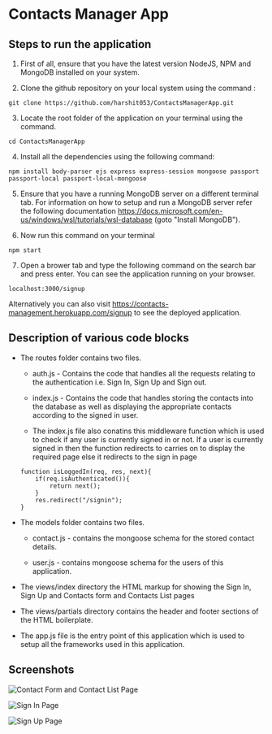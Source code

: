 # Contacts Manager App

## Steps to run the application

1. First of all, ensure that you have the latest version NodeJS, NPM and MongoDB installed on your system.

2. Clone the github repository on your local system using the command :  
``` 
git clone https://github.com/harshit053/ContactsManagerApp.git
```
3. Locate the root folder of the application on your terminal using the command. 
``` 
cd ContactsManagerApp 
``` 
4. Install all the dependencies using the following command:  
``` 
npm install body-parser ejs express express-session mongoose passport passport-local passport-local-mongoose 
```
5. Ensure that you have a running MongoDB server on a different terminal tab. For information on how to setup and run a MongoDB server refer the following documentation https://docs.microsoft.com/en-us/windows/wsl/tutorials/wsl-database (goto "Install MongoDB").

6. Now run this command on your terminal
``` 
npm start 
``` 


7. Open a brower tab and type the following command on the search bar and press enter. You can see the application running on your browser.
``` 
localhost:3000/signup 
``` 


Alternatively you can also visit https://contacts-management.herokuapp.com/signup to see the deployed application.

## Description of various code blocks 

* The routes folder contains two files. 

    * auth.js - Contains the code that handles all the requests relating to the authentication i.e. Sign In, Sign Up and Sign out.

    * index.js - Contains the code that handles storing the contacts into the database as well as displaying the appropriate contacts according to the signed in user.

    * The index.js file also conatins this middleware function which is used to check if any user is currently signed in or not. If a user is currently signed in then the function redirects to carries on to display the required page else it redirects to the sign in page
    ``` 
    function isLoggedIn(req, res, next){
        if(req.isAuthenticated()){
            return next();
        }
        res.redirect("/signin");
    } 
    ```
* The models folder contains two files. 

    * contact.js - contains the mongoose schema for the stored contact details.

    * user.js - contains mongoose schema for the users of this application.

* The views/index directory the HTML markup for showing the Sign In, Sign Up and Contacts form and Contacts List pages

* The views/partials directory contains the header and footer sections of the HTML boilerplate.

* The app.js file is the entry point of this application which is used to setup all the frameworks used in this application.

## Screenshots

![Contact Form and Contact List Page](https://drive.google.com/uc?export=view&id=1Ppsdnk6nmlMX5LeYoL4TzxWaxeOvSnW6)

![Sign In Page](https://drive.google.com/uc?export=view&id=1rfeRGs4xPpk1gy2J3FUYbh__GTmKSV0D)

![Sign Up Page](https://drive.google.com/uc?export=view&id=16MuMvX4iuqbYeyxcDQ3Jo87Wq1aPxE7m)